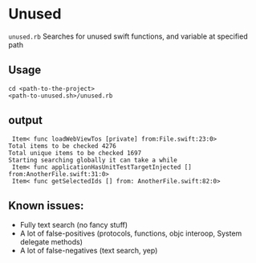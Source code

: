 # Unused
`unused.rb` Searches for unused swift functions, and variable at specified path

## Usage
```
cd <path-to-the-project>
<path-to-unused.sh>/unused.rb 
```

## output
```
 Item< func loadWebViewTos [private] from:File.swift:23:0>
Total items to be checked 4276
Total unique items to be checked 1697
Starting searching globally it can take a while
 Item< func applicationHasUnitTestTargetInjected [] from:AnotherFile.swift:31:0>
 Item< func getSelectedIds [] from: AnotherFile.swift:82:0>
```

## Known issues:
- Fully text search (no fancy stuff)
- A lot of false-positives (protocols, functions, objc interoop, System delegate methods)
- A lot of false-negatives (text search, yep)